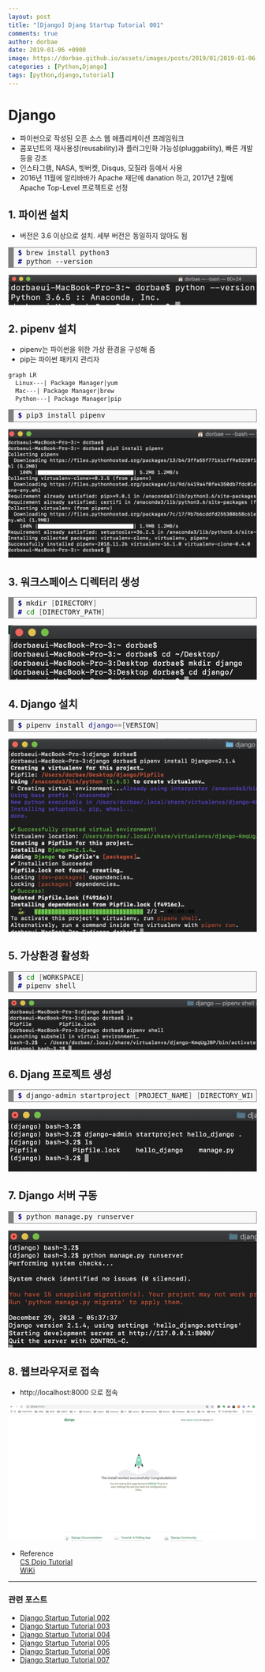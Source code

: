 ```yaml
---
layout: post
title: "[Django] Djang Startup Tutorial 001"
comments: true
author: dorbae
date: 2019-01-06 +0900
image: https://dorbae.github.io/assets/images/posts/2019/01/2019-01-06-python-django-startup-tutorial-001-thumnail.png
categories : [Python,Django]
tags: [python,django,tutorial]
---
```


# Django
  
* 파이썬으로 작성된 오픈 소스 웹 애플리케이션 프레임워크
* 콤포넌트의 재사용성(reusability)과 플러그인화 가능성(pluggability), 빠른 개발 등을 강조
* 인스타그램, NASA, 빗버켓, Disqus, 모질라 등에서 사용
* 2016년 11월에 알리바바가 Apache 재단에 danation 하고, 2017년 2월에 Apache Top-Level 프로젝트로 선정
  
  
## 1. 파이썬 설치     

* 버전은 3.6 이상으로 설치. 세부 버전은 동일하지 않아도 됨    

<div markdown="1" style="background: #f8f8f8; overflow:auto;width:auto;border:solid gray;border-width:.1em .1em .1em .8em;padding:.2em .6em;"><pre style="margin: 0; line-height: 125%"><span style="color: #000080; font-weight: bold">$</span> brew install python3
<span style="color: #000080; font-weight: bold">#</span> python --version
</pre></div>    
     
![Tutorial001](/assets/images/posts/2019/01/2019-01-06-python-django-startup-tutorial-001-001.png)

## 2. pipenv 설치

* pipenv는 파이썬을 위한 가상 환경을 구성해 줌
* pip는 파이썬 패키지 관리자

```mermaid
graph LR
  Linux---| Package Manager|yum
  Mac---| Package Manager|brew
  Python---| Package Manager|pip
```
   
<div markdown="1" style="background: #f8f8f8; overflow:auto;width:auto;border:solid gray;border-width:.1em .1em .1em .8em;padding:.2em .6em;"><pre style="margin: 0; line-height: 125%"><span style="color: #000080; font-weight: bold">$</span> pip3 install pipenv
</pre></div>    
   
![Tutorial002](/assets/images/posts/2019/01/2019-01-06-python-django-startup-tutorial-001-002.png)


## 3. 워크스페이스 디렉터리 생성     

<div markdown="1" style="background: #f8f8f8; overflow:auto;width:auto;border:solid gray;border-width:.1em .1em .1em .8em;padding:.2em .6em;"><pre style="margin: 0; line-height: 125%"><span style="color: #000080; font-weight: bold">$</span> mkdir <span style="color: #666666">[</span>DIRECTORY<span style="color: #666666">]</span>
<span style="color: #000080; font-weight: bold">#</span> <span style="color: #008000">cd</span> <span style="color: #666666">[</span>DIRECTORY_PATH<span style="color: #666666">]</span>
</pre></div>    

![Tutorial003](/assets/images/posts/2019/01/2019-01-06-python-django-startup-tutorial-001-003.png)    

## 4. Django 설치

<div markdown="1" style="background: #f8f8f8; overflow:auto;width:auto;border:solid gray;border-width:.1em .1em .1em .8em;padding:.2em .6em;"><pre style="margin: 0; line-height: 125%"><span style="color: #000080; font-weight: bold">$</span> pipenv install <span style="color: #19177C">django</span><span style="color: #666666">==[</span>VERSION<span style="color: #666666">]</span>
</pre></div>     

![Tutorial042](/assets/images/posts/2019/01/2019-01-06-python-django-startup-tutorial-001-004.png)    

## 5. 가상환경 활성화

<div markdown="1" style="background: #f8f8f8; overflow:auto;width:auto;border:solid gray;border-width:.1em .1em .1em .8em;padding:.2em .6em;"><pre style="margin: 0; line-height: 125%"><span style="color: #000080; font-weight: bold">$</span> <span style="color: #008000">cd</span> <span style="color: #666666">[</span>WORKSPACE<span style="color: #666666">]</span>
<span style="color: #000080; font-weight: bold">#</span> pipenv shell
</pre></div>    

![Tutorial005](/assets/images/posts/2019/01/2019-01-06-python-django-startup-tutorial-001-005.png)    

## 6. Djang 프로젝트 생성

<div markdown="1" style="background: #f8f8f8; overflow:auto;width:auto;border:solid gray;border-width:.1em .1em .1em .8em;padding:.2em .6em;"><pre style="margin: 0; line-height: 125%"><span style="color: #000080; font-weight: bold">$</span> django-admin startproject <span style="color: #666666">[</span>PROJECT_NAME<span style="color: #666666">]</span> <span style="color: #666666">[</span>DIRECTORY_WILL_BE_PROJECT_CREATED<span style="color: #666666">]</span>
</pre></div>    

![Tutorial006](/assets/images/posts/2019/01/2019-01-06-python-django-startup-tutorial-001-006.png)    

## 7. Django 서버 구동

<div style="background: #f8f8f8; overflow:auto;width:auto;border:solid gray;border-width:.1em .1em .1em .8em;padding:.2em .6em;"><pre style="margin: 0; line-height: 125%"><span style="color: #000080; font-weight: bold">$</span> python manage.py runserver
</pre></div>    

![Tutorial007](/assets/images/posts/2019/01/2019-01-06-python-django-startup-tutorial-001-007.png)    


## 8. 웹브라우저로 접속

* http://localhost:8000 으로 접속

![Tutorial008](/assets/images/posts/2019/01/2019-01-06-python-django-startup-tutorial-001-008.png)  


* Reference    
[CS Dojo Tutorial](https://www.youtube.com/watch?v=UyQn0BhVqNU&index=1&list=PLBZBJbE_rGRXBhJNdKbN7IUy-ctlOFxA1)     
[WiKi](https://ko.wikipedia.org/wiki/%EC%9E%A5%EA%B3%A0_(%EC%9B%B9_%ED%94%84%EB%A0%88%EC%9E%84%EC%9B%8C%ED%81%AC))      


------------

### 관련 포스트
* [Django Startup Tutorial 002]()
* [Django Startup Tutorial 003]()
* [Django Startup Tutorial 004]()
* [Django Startup Tutorial 005]()
* [Django Startup Tutorial 006]()
* [Django Startup Tutorial 007]()

